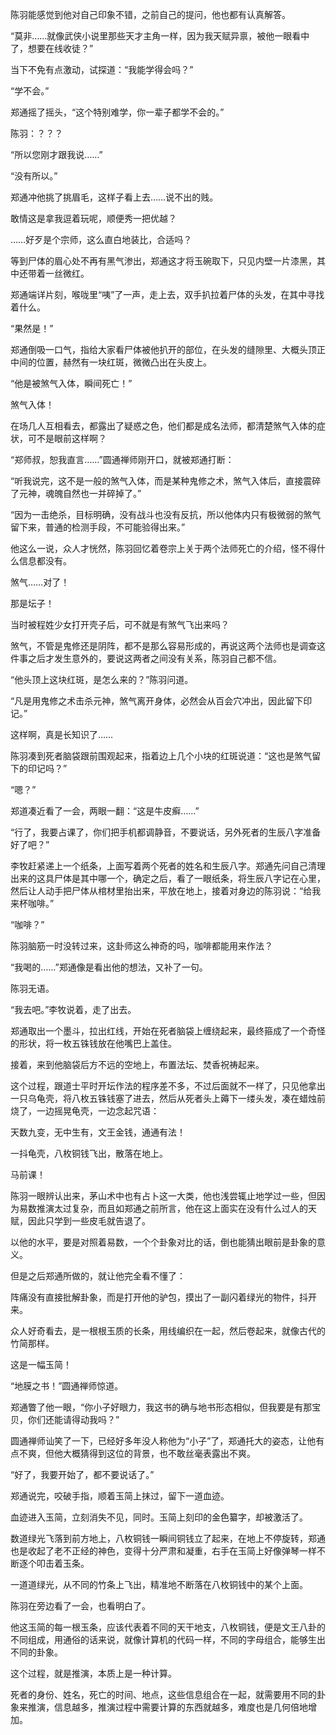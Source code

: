 陈羽能感觉到他对自己印象不错，之前自己的提问，他也都有认真解答。

“莫非……就像武侠小说里那些天才主角一样，因为我天赋异禀，被他一眼看中了，想要在线收徒？”

当下不免有点激动，试探道：“我能学得会吗？”

“学不会。”

郑通摇了摇头，“这个特别难学，你一辈子都学不会的。”

陈羽：？？？

“所以您刚才跟我说……”

“没有所以。”

郑通冲他挑了挑眉毛，这样子看上去……说不出的贱。

敢情这是拿我逗着玩呢，顺便秀一把优越？

……好歹是个宗师，这么直白地装比，合适吗？

等到尸体的眉心处不再有黑气渗出，郑通这才将玉碗取下，只见内壁一片漆黑，其中还带着一丝微红。

郑通端详片刻，喉咙里“咦”了一声，走上去，双手扒拉着尸体的头发，在其中寻找着什么。

“果然是！”

郑通倒吸一口气，指给大家看尸体被他扒开的部位，在头发的缝隙里、大概头顶正中间的位置，赫然有一块红斑，微微凸出在头皮上。

“他是被煞气入体，瞬间死亡！”

煞气入体！

在场几人互相看去，都露出了疑惑之色，他们都是成名法师，都清楚煞气入体的症状，可不是眼前这样啊？

“郑师叔，恕我直言……”圆通禅师刚开口，就被郑通打断：

“听我说完，这不是一般的煞气入体，而是某种鬼修之术，煞气入体后，直接震碎了元神，魂魄自然也一并碎掉了。”

“因为一击绝杀，目标明确，没有战斗也没有反抗，所以他体内只有极微弱的煞气留下来，普通的检测手段，不可能验得出来。”

他这么一说，众人才恍然，陈羽回忆着卷宗上关于两个法师死亡的介绍，怪不得什么信息都没有。

煞气……对了！

那是坛子！

当时被程姓少女打开壳子后，可不就是有煞气飞出来吗？

煞气，不管是鬼修还是阴阵，都不是那么容易形成的，再说这两个法师也是调查这件事之后才发生意外的，要说这两者之间没有关系，陈羽自己都不信。

“他头顶上这块红斑，是怎么来的？”陈羽问道。

“凡是用鬼修之术击杀元神，煞气离开身体，必然会从百会穴冲出，因此留下印记。”

这样啊，真是长知识了……

陈羽凑到死者脑袋跟前围观起来，指着边上几个小块的红斑说道：“这也是煞气留下的印记吗？”

“嗯？”

郑道凑近看了一会，两眼一翻：“这是牛皮癣……”

“行了，我要占课了，你们把手机都调静音，不要说话，另外死者的生辰八字准备好了吧？”

李牧赶紧递上一个纸条，上面写着两个死者的姓名和生辰八字。郑通先问自己清理出来的这具尸体是其中哪一个，确定之后，看了一眼纸条，将生辰八字记在心里，然后让人动手把尸体从棺材里抬出来，平放在地上，接着对身边的陈羽说：“给我来杯咖啡。”

“咖啡？”

陈羽脑筋一时没转过来，这卦师这么神奇的吗，咖啡都能用来作法？

“我喝的……”郑通像是看出他的想法，又补了一句。

陈羽无语。

“我去吧。”李牧说着，走了出去。

郑通取出一个墨斗，拉出红线，开始在死者脑袋上缠绕起来，最终箍成了一个奇怪的形状，将一枚五铢钱放在他嘴巴上盖住。

接着，来到他脑袋后方不远的空地上，布置法坛、焚香祝祷起来。

这个过程，跟道士平时开坛作法的程序差不多，不过后面就不一样了，只见他拿出一只乌龟壳，将八枚五铢钱塞了进去，然后从死者头上薅下一缕头发，凑在蜡烛前烧了，一边摇晃龟壳，一边念起咒语：

天数九变，无中生有，文王金钱，通通有法！

一抖龟壳，八枚铜钱飞出，散落在地上。

马前课！

陈羽一眼辨认出来，茅山术中也有占卜这一大类，他也浅尝辄止地学过一些，但因为易数推演太过复杂，而且如郑通之前所言，他在这上面实在没有什么过人的天赋，因此只学到一些皮毛就告退了。

以他的水平，要是对照着易数，一个个卦象对比的话，倒也能猜出眼前是卦象的意义。

但是之后郑通所做的，就让他完全看不懂了：

阵痛没有直接批解卦象，而是打开他的驴包，摸出了一副闪着绿光的物件，抖开来。

众人好奇看去，是一根根玉质的长条，用线编织在一起，然后卷起来，就像古代的竹简那样。

这是一幅玉简！

“地膜之书！”圆通禅师惊道。

郑通瞥了他一眼，“你小子好眼力，我这书的确与地书形态相似，但我要是有那宝贝，你们还能请得动我吗？”

圆通禅师讪笑了一下，已经好多年没人称他为“小子”了，郑通托大的姿态，让他有点不爽，但他大概猜得到这位的背景，也不敢丝毫表露出不爽。

“好了，我要开始了，都不要说话了。”

郑通说完，咬破手指，顺着玉简上抹过，留下一道血迹。

血迹进入玉简，立刻消失不见，同时。玉简上刻印的金色纂字，却被激活了。

数道绿光飞落到前方地上，八枚铜钱一瞬间铜钱立了起来，在地上不停旋转，郑通也是收起了老不正经的神色，变得十分严肃和凝重，右手在玉简上好像弹琴一样不断逐个叩击着玉条。

一道道绿光，从不同的竹条上飞出，精准地不断落在八枚铜钱中的某个上面。

陈羽在旁边看了一会，也看明白了。

他这玉简的每一根玉条，应该代表着不同的天干地支，八枚铜钱，便是文王八卦的不同组成，用通俗的话来说，就像计算机的代码一样，不同的字母组合，能够生出不同的卦象。

这个过程，就是推演，本质上是一种计算。

死者的身份、姓名，死亡的时间、地点，这些信息组合在一起，就需要用不同的卦象来推演，信息越多，推演过程中需要计算的东西就越多，难度也是几何倍地增加。
